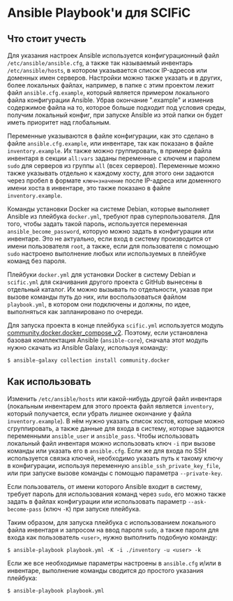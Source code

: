 # Ansible Playbook'и для SCIFiC

## Что стоит учесть

Для указания настроек Ansible используется конфигурационный файл `/etc/ansible/ansible.cfg`, 
а также так называемый инвентарь `/etc/ansible/hosts`, в котором указывается список IP-адресов 
или доменных имен серверов. Настройки можно также указать и в других, более локальных файлах, 
например, в папке с этим проектом лежит файл `ansible.cfg.example`, который является примером 
локального файла конфигурации Ansible. Убрав окончание ".example" и изменив содержимое файла 
на то, которое больше подходит под условия среды, получим локальный конфиг, при запуске Ansible 
из этой папки он будет иметь приоритет над глобальным.

Переменные указываются в файле конфигурации, как это сделано в файле `ansible.cfg.example`, 
или инвентаре, так как показано в файле `inventory.example`. Их также можно группировать, 
в примере файла инвентаря в секции `all:vars` заданы переменные с ключем и паролем `sudo` 
для серверов из группы `all` (всех серверов). Переменные можно также указывать отдельно 
к каждому хосту, для этого они задаются через пробел в формате `ключ=значение` после 
IP-адреса или доменного имени хоста в инвентаре, это также показано в файле `inventory.example`.

Команды установки Docker на системе Debian, которые выполняет Ansible из плейбука `docker.yml`, 
требуют прав суперпользователя. Для того, чтобы задать такой пароль, используется переменная 
`ansible_become_password`, которую можно задать в конфигурации или инвентаре. Это не актуально, 
если вход в систему производится от имени пользователя `root`, а также, если для пользователя 
с помощью `sudo` настроено выполнение любых или используемых в плейбуке команд без пароля.  

Плейбуки `docker.yml` для установки Docker в систему Debian и `scific.yml` для скачивания 
другого проекта с GitHub вынесены в отдельный каталог. Их можно вызывать по отдельности, 
указав при вызове команды путь до них, или воспользоваться файлом `playbook.yml`, в котором 
они подключены и должны, по идее, выполняться как запланировано по очереди.

Для запуска проекта в конце плейбука `scific.yml` используется модуль [community.docker.docker_compose_v2](https://docs.ansible.com/ansible/latest/collections/community/docker/docker_compose_v2_module.html). 
Поэтому, если установлена базовая комплектация Ansible (`ansible-core`), сначала этот модуль 
нужно скачать из Ansible Galaxy, используя команду:

```console
$ ansible-galaxy collection install community.docker
```

## Как использовать

Изменить `/etc/ansible/hosts` или какой-нибудь другой файл инвентаря (локальным инвентарем 
для этого проекта файл является `inventory`, который получается, если убрать лишнее окончание 
у файла `inventory.example`). В нём нужно указать список хостов, которые можно сгруппировать, 
а также данные для входа в систему, которые задаются переменными `ansible_user` и `ansible_pass`. 
Чтобы использовать локальный файл инвентаря можно использовать ключ `-i` при вызове команды 
или указать его в `ansible.cfg`. Если же для входа по SSH используется связка ключей, необходимо 
указать путь к такому ключу в конфигурации, используя переменную `ansible_ssh_private_key_file`, 
или при запуске вызове команды с помощью параметра `--private-key`.

Если пользователь, от имени которого Ansible входит в систему, требует пароль для использования
команд через `sudo`, его можно также задать в файлах конфигурации или использовать параметр 
`--ask-become-pass` (ключ `-K`) при запуске плейбука.

<!--
К тому же, если пользователя необходимо добавить в группу `docker`, чтобы он имел возможность 
запускать контейнеры, а также использовать любые другие команды Docker без использования `sudo`,
необходимо в инвентаре или при запуске плейбука задать переменную `docker_user`, содержащую 
имя такого пользователя.
-->

Таким образом, для запуска плейбука с использованием локального файла инвентаря и запросом 
на ввод пароля `sudo`, а также пароля для входа как пользователь `<user>`, нужно выполнить 
подобную команду:

```console
$ ansible-playbook playbook.yml -K -i ./inventory -u <user> -k
```

Если же все необходимые параметры настроены в `ansible.cfg` и/или в инвентаре, 
выполнение команды сводится до простого указания плейбука:

```console
$ ansible-playbook playbook.yml
```
